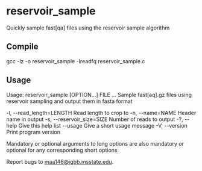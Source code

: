 # reservoir_sample
Quickly sample fast[qa] files using the reservoir sample algorithm

## Compile
gcc -lz -o reservoir_sample -Ireadfq reservoir_sample.c

## Usage
Usage: reservoir_sample [OPTION...] FILE ...
Sample fast[aq].gz files using reservoir sampling and output them in fasta
format

  -l, --read_length=LENGTH   Read length to crop to
  -n, --name=NAME            Header name in output
  -s, --reservoir_size=SIZE  Number of reads to output
  -?, --help                 Give this help list
      --usage                Give a short usage message
  -V, --version              Print program version

Mandatory or optional arguments to long options are also mandatory or optional
for any corresponding short options.

Report bugs to <maa146@igbb.msstate.edu>.

